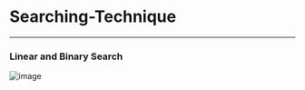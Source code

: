 # Searching-Technique

---

### Linear and Binary Search



![image](https://user-images.githubusercontent.com/53177368/97499682-4c3f4080-1994-11eb-8629-bd9071a7ed51.png)
